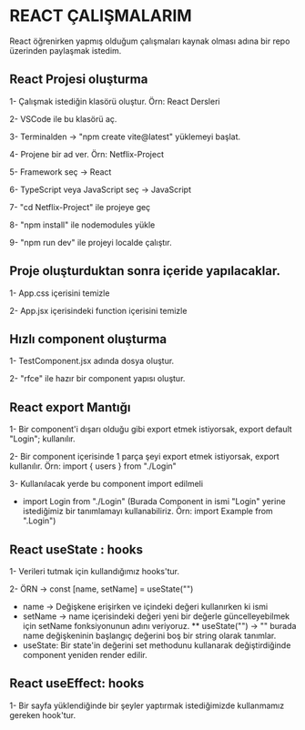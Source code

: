 # REACT ÇALIŞMALARIM

React öğrenirken yapmış olduğum çalışmaları kaynak olması adına bir repo üzerinden paylaşmak istedim.

## React Projesi oluşturma

1- Çalışmak istediğin klasörü oluştur. Örn: React Dersleri

2- VSCode ile bu klasörü aç.

3- Terminalden -> "npm create vite@latest" yüklemeyi başlat.

4- Projene bir ad ver. Örn: Netflix-Project

5- Framework seç -> React

6- TypeScript veya JavaScript seç -> JavaScript

7- "cd Netflix-Project" ile projeye geç

8- "npm install" ile nodemodules yükle

9- "npm run dev" ile projeyi localde çalıştır.

## Proje oluşturduktan sonra içeride yapılacaklar.

1- App.css içerisini temizle

2- App.jsx içerisindeki function içerisini temizle

## Hızlı component oluşturma

1- TestComponent.jsx adında dosya oluştur.

2- "rfce" ile hazır bir component yapısı oluştur.

## React export Mantığı

1- Bir component'i dışarı olduğu gibi export etmek istiyorsak, export default "Login"; kullanılır.

2- Bir component içerisinde 1 parça şeyi export etmek istiyorsak, export kullanılır. Örn: import { users } from "./Login"

3- Kullanılacak yerde bu component import edilmeli

- import Login from "./Login" (Burada Component in ismi "Login" yerine istediğimiz bir tanımlamayı kullanabiliriz. Örn: import Example from ".Login")

## React useState : hooks

1- Verileri tutmak için kullandığımız hooks'tur.

2- ÖRN -> const [name, setName] = useState("")

- name -> Değişkene erişirken ve içindeki değeri kullanırken ki ismi
- setName -> name içerisindeki değeri yeni bir değerle güncelleyebilmek için setName fonksiyonunun adını veriyoruz.
  \*\* useState("") -> "" burada name değişkeninin başlangıç değerini boş bir string olarak tanımlar.
- useState: Bir state'in değerini set methodunu kullanarak değiştirdiğinde component yeniden render edilir.

## React useEffect: hooks

1- Bir sayfa yüklendiğinde bir şeyler yaptırmak istediğimizde kullanmamız gereken hook'tur.
